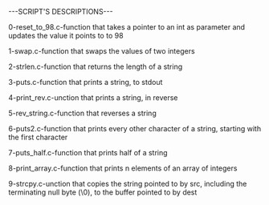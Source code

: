 ---SCRIPT'S DESCRIPTIONS---

0-reset_to_98.c-function that takes a pointer to an int as parameter and updates the value it points to to 98

1-swap.c-function that swaps the values of two integers

2-strlen.c-function that returns the length of a string

3-puts.c-function that prints a string, to stdout

4-print_rev.c-unction that prints a string, in reverse

5-rev_string.c-function that reverses a string

6-puts2.c-function that prints every other character of a string, starting with the first character

7-puts_half.c-function that prints half of a string

8-print_array.c-function that prints n elements of an array of integers

9-strcpy.c-unction that copies the string pointed to by src, including the terminating null byte (\0), to the buffer pointed to by dest